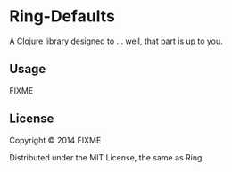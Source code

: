 # Ring-Defaults

A Clojure library designed to ... well, that part is up to you.

## Usage

FIXME

## License

Copyright © 2014 FIXME

Distributed under the MIT License, the same as Ring.
